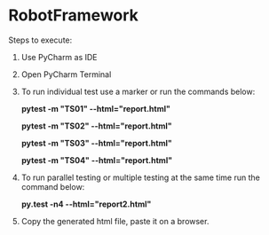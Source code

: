# RobotFramework

Steps to execute:

1. Use PyCharm as IDE
2. Open PyCharm Terminal
3. To run individual test use a marker or run the commands below:

    **pytest -m "TS01" --html="report.html"**
    
    **pytest -m "TS02" --html="report.html"**
    
    **pytest -m "TS03" --html="report.html"**
    
    **pytest -m "TS04" --html="report.html"**

    
4. To run parallel testing or multiple testing at the same time run the command below:

    **py.test -n4 --html="report2.html"**
    
5. Copy the generated html file, paste it on a browser.
